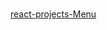 # 
[react-projects-Menu](https://634c7ef42b95fd581f736401--inquisitive-daifuku-9f9a8d.netlify.app/)
